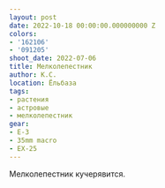 ```yaml
---
layout: post
date: 2022-10-18 00:00:00.000000000 Z
colors:
- '162106'
- '091205'
shoot_date: 2022-07-06
title: Мелколепестник
author: К.С.
location: Ёльбаза
tags:
- растения
- астровые
- мелколепестник
gear:
- E-3
- 35mm macro
- EX-25
---
```

Мелколепестник кучерявится.

